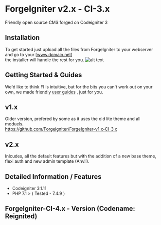 # ForgeIgniter v2.x - CI-3.x
Friendly open source CMS forged on Codeigniter 3

## Installation
To get started just upload all the files from ForgeIgniter to your webserver and go to your [www.domain.net]  
the installer will handle the rest for you.
![alt text](https://image.ibb.co/jToOSQ/installer.png "FI Installer")

## Getting Started & Guides 
We'd like to think FI is intuitive, but for the bits you can't work out on your own, we made friendly [user guides](http://www.forgeigniter.com/support) , just for you.

## v1.x  
Older version, prefered by some as it uses the old lite theme and all moduels.  
https://github.com/Forgeigniter/ForgeIgniter-v1.x-CI-3.x

## v2.x 
Inlcudes, all the default features but with the addition of a new base theme, flexi auth and new admin template (Anvil).

## Detailed Information / Features
- Codeigniter 3.1.11 
- PHP 7.1 > ( Tested - 7.4.9 )

## ForgeIgniter-CI-4.x - Version (Codename: Reignited)
